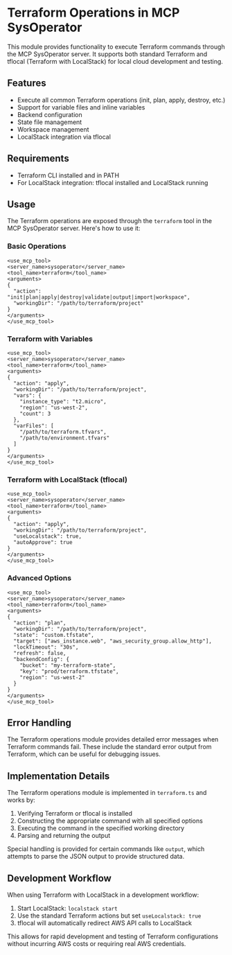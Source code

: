 # Terraform Operations in MCP SysOperator

This module provides functionality to execute Terraform commands through the MCP SysOperator server. It supports both standard Terraform and tflocal (Terraform with LocalStack) for local cloud development and testing.

## Features

- Execute all common Terraform operations (init, plan, apply, destroy, etc.)
- Support for variable files and inline variables
- Backend configuration
- State file management
- Workspace management
- LocalStack integration via tflocal

## Requirements

- Terraform CLI installed and in PATH
- For LocalStack integration: tflocal installed and LocalStack running

## Usage

The Terraform operations are exposed through the `terraform` tool in the MCP SysOperator server. Here's how to use it:

### Basic Operations

```
<use_mcp_tool>
<server_name>sysoperator</server_name>
<tool_name>terraform</tool_name>
<arguments>
{
  "action": "init|plan|apply|destroy|validate|output|import|workspace",
  "workingDir": "/path/to/terraform/project"
}
</arguments>
</use_mcp_tool>
```

### Terraform with Variables

```
<use_mcp_tool>
<server_name>sysoperator</server_name>
<tool_name>terraform</tool_name>
<arguments>
{
  "action": "apply",
  "workingDir": "/path/to/terraform/project",
  "vars": {
    "instance_type": "t2.micro",
    "region": "us-west-2",
    "count": 3
  },
  "varFiles": [
    "/path/to/terraform.tfvars",
    "/path/to/environment.tfvars"
  ]
}
</arguments>
</use_mcp_tool>
```

### Terraform with LocalStack (tflocal)

```
<use_mcp_tool>
<server_name>sysoperator</server_name>
<tool_name>terraform</tool_name>
<arguments>
{
  "action": "apply",
  "workingDir": "/path/to/terraform/project",
  "useLocalstack": true,
  "autoApprove": true
}
</arguments>
</use_mcp_tool>
```

### Advanced Options

```
<use_mcp_tool>
<server_name>sysoperator</server_name>
<tool_name>terraform</tool_name>
<arguments>
{
  "action": "plan",
  "workingDir": "/path/to/terraform/project",
  "state": "custom.tfstate",
  "target": ["aws_instance.web", "aws_security_group.allow_http"],
  "lockTimeout": "30s",
  "refresh": false,
  "backendConfig": {
    "bucket": "my-terraform-state",
    "key": "prod/terraform.tfstate",
    "region": "us-west-2"
  }
}
</arguments>
</use_mcp_tool>
```

## Error Handling

The Terraform operations module provides detailed error messages when Terraform commands fail. These include the standard error output from Terraform, which can be useful for debugging issues.

## Implementation Details

The Terraform operations module is implemented in `terraform.ts` and works by:

1. Verifying Terraform or tflocal is installed
2. Constructing the appropriate command with all specified options
3. Executing the command in the specified working directory
4. Parsing and returning the output

Special handling is provided for certain commands like `output`, which attempts to parse the JSON output to provide structured data.

## Development Workflow

When using Terraform with LocalStack in a development workflow:

1. Start LocalStack: `localstack start`
2. Use the standard Terraform actions but set `useLocalstack: true`
3. tflocal will automatically redirect AWS API calls to LocalStack

This allows for rapid development and testing of Terraform configurations without incurring AWS costs or requiring real AWS credentials.
